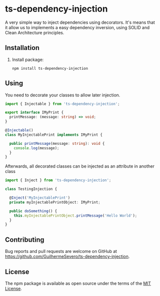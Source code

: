 # ts-dependency-injection

A very simple way to inject dependencies using decorators. It's means that it allow us to implements a easy dependency inversion, using SOLID and Clean Architecture principles.

## Installation
1. Install package:
    ```
    npm install ts-dependency-injection
    ```

## Using
You need to decorate your classes to allow later injection.
```ts
import { Injectable } from 'ts-dependency-injection';

export interface IMyPrint {
  printMessage: (message: string) => void;
}

@Injectable()
class MyInjectablePrint implements IMyPrint {

  public printMessage(message: string): void {
    console.log(message);
  }
}
```

Afterwards, all decorated classes can be injected as an attribute in another class
```ts
import { Inject } from 'ts-dependency-injection';

class TestingInjection {

  @Inject('MyInjectablePrint')
  private myInjectablePrintObject: IMyPrint;

  public doSomething() {
    this.myInjectablePrintObject.printMessage('Hello World');
  }
}
```

## Contributing

Bug reports and pull requests are welcome on GitHub at https://github.com/GuilhermeSevero/ts-dependency-injection.


## License

The npm package is available as open source under the terms of the [MIT License](http://opensource.org/licenses/MIT).
